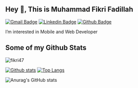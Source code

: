 ## Hey 👋, This is Muhammad Fikri Fadillah
[![Gmail Badge](https://img.shields.io/badge/-fa-c14438?style=flat&logo=Gmail&logoColor=white&link=mailto:fa)](mailto:fa) 
[![Linkedin Badge](https://img.shields.io/badge/-muhammadfikri-fadillah-0072b1?style=flat&logo=Linkedin&logoColor=white&link=https://www.linkedin.com/in/muhammadfikri-fadillah/)](https://www.linkedin.com/in/muhammadfikri-fadillah/) [![Github Badge](https://img.shields.io/badge/-fikri47-grey?style=flat&logo=github&logoColor=white&link=https://github.com/fikri47/)](https://www.github.com/fikri47/) <p align='left'>I’m interested in Mobile and Web Developer</p>
## Some of my Github Stats
<p align=left> <img src=https://komarev.com/ghpvc/?username=fikri47 alt=fikri47 /> </p>

[![Github stats](https://github-readme-stats.vercel.app/api?username=fikri47&show_icons=true&include_all_commits=true)](https://github.com/fikri47/github-readme-stats)
[![Top Langs](https://github-readme-stats.vercel.app/api/top-langs/?username=fikri47&layout=compact)](https://github.com/fikri47/github-readme-stats)

![Anurag's GitHub stats](https://github-readme-stats.vercel.app/api?username=fikri47&show_icons=true&theme=dracula)
